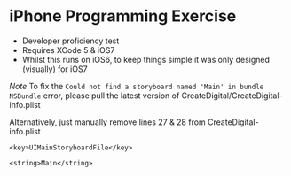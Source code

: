 iPhone Programming Exercise
================

- Developer proficiency test
- Requires XCode 5 & iOS7
- Whilst this runs on iOS6, to keep things simple it was only designed (visually) for iOS7


*Note* To fix the `Could not find a storyboard named 'Main' in bundle NSBundle` error, please pull the latest version of 
CreateDigital/CreateDigital-info.plist

Alternatively, just manually remove lines 27 & 28 from CreateDigital-info.plist

`<key>UIMainStoryboardFile</key>`

`<string>Main</string>`

